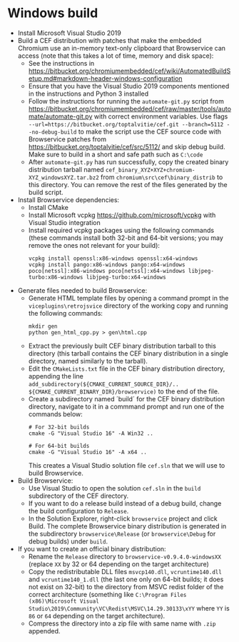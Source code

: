 # Windows build

- Install Microsoft Visual Studio 2019
- Build a CEF distribution with patches that make the embedded Chromium use an in-memory text-only clipboard that Browservice can access (note that this takes a lot of time, memory and disk space):
    - See the instructions in https://bitbucket.org/chromiumembedded/cef/wiki/AutomatedBuildSetup.md#markdown-header-windows-configuration
    - Ensure that you have the Visual Studio 2019 components mentioned in the instructions and Python 3 installed
    - Follow the instructions for running the `automate-git.py` script from https://bitbucket.org/chromiumembedded/cef/raw/master/tools/automate/automate-git.py with correct environment variables. Use flags `--url=https://bitbucket.org/toptalvitie/cef.git --branch=5112 --no-debug-build` to make the script use the CEF source code with Browservice patches from https://bitbucket.org/toptalvitie/cef/src/5112/ and skip debug build. Make sure to build in a short and safe path such as `C:\code`
    - After `automate-git.py` has run successfully, copy the created binary distribution tarball named `cef_binary_XYZ+XYZ+chromium-XYZ_windowsXYZ.tar.bz2` from `chromium\src\cef\binary_distrib` to this directory. You can remove the rest of the files generated by the build script.
- Install Browservice dependencies:
    - Install CMake
    - Install Microsoft vcpkg https://github.com/microsoft/vcpkg with Visual Studio integration
    - Install required vcpkg packages using the following commands (these commands install both 32-bit and 64-bit versions; you may remove the ones not relevant for your build):
        ```
        vcpkg install openssl:x86-windows openssl:x64-windows
        vcpkg install pango:x86-windows pango:x64-windows poco[netssl]:x86-windows poco[netssl]:x64-windows libjpeg-turbo:x86-windows libjpeg-turbo:x64-windows
        ```
- Generate files needed to build Browservice:
    - Generate HTML template files by opening a command prompt in the `viceplugins\retrojsvice` directory of the working copy and running the following commands:
        ```
        mkdir gen
        python gen_html_cpp.py > gen\html.cpp
        ```
    - Extract the previously built CEF binary distribution tarball to this directory (this tarball contains the CEF binary distribution in a single directory, named similarly to the tarball).
    - Edit the `CMakeLists.txt` file in the CEF binary distribution directory, appending the line `add_subdirectory(${CMAKE_CURRENT_SOURCE_DIR}/.. ${CMAKE_CURRENT_BINARY_DIR}/browservice)` to the end of the file.
    - Create a subdirectory named ´build´ for the CEF binary distribution directory, navigate to it in a commmand prompt and run one of the commands below:
        ```
        # For 32-bit builds
        cmake -G "Visual Studio 16" -A Win32 ..

        # For 64-bit builds
        cmake -G "Visual Studio 16" -A x64 ..
        ```
        This creates a Visual Studio solution file `cef.sln` that we will use to build Browservice.
- Build Browservice:
    - Use Visual Studio to open the solution `cef.sln` in the `build` subdirectory of the CEF directory.
    - If you want to do a release build instead of a debug build, change the build configuration to `Release`.
    - In the Solution Explorer, right-click `browservice` project and click Build. The complete Browservice binary distribution is generated in the subdirectory `browservice\Release` (or `browservice\Debug` for debug builds) under `build`.
- If you want to create an official binary distribution:
    - Rename the `Release` directory to `browservice-v0.9.4.0-windowsXX` (replace `XX` by 32 or 64 depending on the target architecture)
    - Copy the redistributable DLL files `msvcp140.dll`, `vcruntime140.dll` and `vcruntime140_1.dll` (the last one only on 64-bit builds; it does not exist on 32-bit) to the directory from MSVC redist folder of the correct architecture (something like `C:\Program Files (x86)\Microsoft Visual Studio\2019\Community\VC\Redist\MSVC\14.29.30133\xYY` where `YY` is `86` or `64` depending on the target architecture).
    - Compress the directory into a zip file with same name with `.zip` appended.
